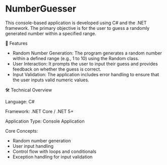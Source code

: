 # NumberGuesser
This console-based application is developed using C# and the .NET framework. The primary objective is for the user to guess a randomly generated number within a specified range.

🔧 Features
- Random Number Generation: The program generates a random number within a defined range (e.g., 1 to 10) using the Random class.
- User Interaction: It prompts the user to input their guess and provides feedback on whether the guess is correct.
- Input Validation: The application includes error handling to ensure that the user inputs valid numeric values.

🛠️ Technical Overview

Language: C#

Framework: .NET Core / .NET 5+

Application Type: Console Application

Core Concepts:
- Random number generation
- User input handling
- Control flow with loops and conditionals
- Exception handling for input validation
